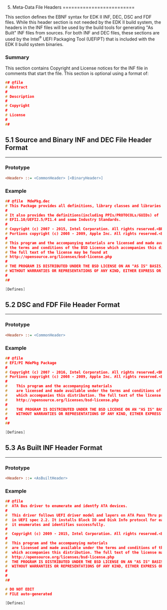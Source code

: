 5. Meta-Data File Headers
=========================

This section defines the EBNF syntax for EDK II INF, DEC, DSC and FDF
files. While this header section is not needed by the EDK II build
system, the headers in the INF files will be used by the build tools for
generating "As Built" INF files from sources. For both INF and DEC
files, these sections are used by the Intel<sup>&reg;</sup> UEFI Packaging
Tool (UEFIPT) that is included with the EDK II build system binaries.

### Summary

This section contains Copyright and License notices for the INF file in
comments that start the file. This section is optional using a format
of:

```C
## @file
# Abstract
#
# Description
#
# Copyright
#
# License
#
##

```

## 5.1 Source and Binary INF and DEC File Header Format
-------------------------------------------------------

### Prototype

```ini
<Header> ::= <CommonHeader> [<BinaryHeader>]
```

### Example

```C
## @file  MdePkg.dec
# This Package provides all definitions, library classes and libraries instances.
#
# It also provides the definitions(including PPIs/PROTOCOLs/GUIDs) of
# EFI1.10/UEFI2.5/PI1.4 and some Industry Standards.
#
# Copyright (c) 2007 - 2015, Intel Corporation. All rights reserved.<BR>
# Portions copyright (c) 2008 - 2009, Apple Inc. All rights reserved.<BR>
#
# This program and the accompanying materials are licensed and made available under
# the terms and conditions of the BSD License which accompanies this distribution.
# The full text of the license may be found at
# http://opensource.org/licenses/bsd-license.php
#
# THE PROGRAM IS DISTRIBUTED UNDER THE BSD LICENSE ON AN "AS IS" BASIS,
# WITHOUT WARRANTIES OR REPRESENTATIONS OF ANY KIND, EITHER EXPRESS OR IMPLIED.
#
##

[Defines]

```

## 5.2 DSC and FDF File Header Format
-------------------------------------

### Prototype

```ini
<Header> ::= <CommonHeader>
```

### Example

```C
## @file
# EFI/PI MdePkg Package
#
# Copyright (c) 2007 - 2016, Intel Corporation. All rights reserved.<BR>
# Portions copyright (c) 2008 - 2009, Apple Inc. All rights reserved.<BR>
#
#    This program and the accompanying materials
#    are licensed and made available under the terms and conditions of the BSD License
#    which accompanies this distribution. The full text of the license may be found at
#    http://opensource.org/licenses/bsd-license.php
#
#    THE PROGRAM IS DISTRIBUTED UNDER THE BSD LICENSE ON AN "AS IS" BASIS,
#    WITHOUT WARRANTIES OR REPRESENTATIONS OF ANY KIND, EITHER EXPRESS OR IMPLIED.
#
##

[Defines]

```

## 5.3 As Built INF Header Format
---------------------------------

### Prototype

```ini
<Header> ::= <AsBuiltHeader>
```

### Example

```C
## @file
#  ATA Bus driver to enumerate and identfy ATA devices.
#
#  This driver follows UEFI driver model and layers on ATA Pass Thru protocol defined
#  in UEFI spec 2.2. It installs Block IO and Disk Info protocol for each ATA device
#  it enumerates and identifies successfully.
#
#  Copyright (c) 2009 - 2015, Intel Corporation. All rights reserved.<BR>
#
#  This program and the accompanying materials
#  are licensed and made available under the terms and conditions of the BSD License
#  which accompanies this distribution. The full text of the license may be found at
#  http://opensource.org/licenses/bsd-license.php
#  THE PROGRAM IS DISTRIBUTED UNDER THE BSD LICENSE ON AN "AS IS" BASIS,
#  WITHOUT WARRANTIES OR REPRESENTATIONS OF ANY KIND, EITHER EXPRESS OR IMPLIED.
#
#
##

# DO NOT EDIT
# FILE auto-generated

[Defines]

```



